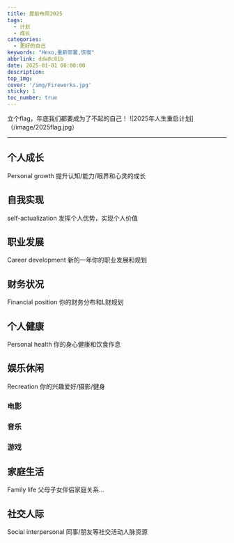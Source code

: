```yaml
---
title: 提前布局2025
tags:
  - 计划
  - 成长 
categories:
  - 更好的自己
keywords: "Hexo,重新部署,恢復"
abbrlink: dda8c81b
date: 2025-01-01 00:00:00
description:
top_img:
cover: '/img/Fireworks.jpg'
sticky: 1
toc_number: true
---
```


立个flag，年底我们都要成为了不起的自己！
![2025年人生重启计划]（/image/2025flag.jpg）

---------------------------------------------------

## 个人成长
Personal growth
提升认知/能力/眼界和心灵的成长
## 自我实现
self-actualization
发挥个人优势，实现个人价值
## 职业发展
Career development
新的一年你的职业发展和规划
## 财务状况
Financial position
你的财务分布和L财规划
## 个人健康
Personal health
你的身心健康和饮食作息

## 娱乐休闲
Recreation
你的兴趣爱好/摄影/健身
### 电影
### 音乐
### 游戏

## 家庭生活
Family life
父母子女伴侣家庭关系...
## 社交人际
Social interpersonal
同事/朋友等社交活动人脉资源